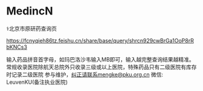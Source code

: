 # MedincN
⚕北京市原研药查询页

https://fcnyqieh86tz.feishu.cn/share/base/query/shrcn929cwBrGa1OoP8rRbKNCs3

输入药品拼音首字母，如玛巴洛沙韦输入MB即可，输入越完整查询结果越精准。
常规收录医院除航天总院外只收录三级或以上医院，特殊药品只有二级医院有库存时记录二级医院
参与维护，纠正请联系mengke@pku.org.cn 微信: LeuvenKU(备注执业医院)
